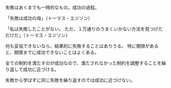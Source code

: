 失敗はあくまでも一時的なもの。成功の過程。

「失敗は成功の母」（トーマス・エジソン）

「私は失敗したことがない。 ただ、１万通りのうまくいかない方法を見つけただけだ」（トーマス・エジソン）

何も妥協できないなら、結果的に失敗することはありうる。
特に期限があると、期限までに成功できないことはよくある。

全ての制約を満たすのが成功なので、満たされなかった制約を調整することを繰り返して成功に近づける。

失敗から学ばずに同じ失敗を繰り返すのでは成功に近づけない。
